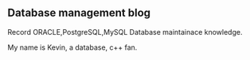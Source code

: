 ## Database management blog

Record ORACLE,PostgreSQL,MySQL Database maintainace knowledge.

My name is Kevin, a database, c++ fan. 
